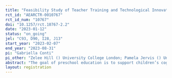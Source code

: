 ```yaml
---
title: "Feasibility Study of Teacher Training and Technological Innovation on Childhood Development under a Nationwide Home Visiting Programme in Ecuador "
rct_id: "AEARCTR-0010767"
rct_id_num: "10767"
doi: "10.1257/rct.10767-2.2"
date: "2023-01-12"
status: "on_going"
jel: "C93, D90, I28, J13"
start_year: "2023-02-07"
end_year: "2023-08-31"
pi: "Gabriella Conti"
pi_other: "Zelee Hill () University College London; Pamela Jervis () University of Chile; Sweta  Gupta () University College London; Julieta Vera Rueda () University College London"
abstract: "The goal of preschool education is to support children’s cognitive, physical, and socioemotional development, providing a safe and nurturing environment for young children to learn and interact with their peers. However, estimates indicate that 250 million children (43%) younger than 5 years in low- and middle-income countries are at risk of not reaching their developmental potential due, in part, due to inadequate and inequitable access to preschools. In Ecuador, 60% of the children aged 3 to 4 years old remained unenrolled in 2020-21. Recognising the lack of access to public preschools and additionally the lack of motivation among parents to send their child to preschools, the Ecuadorian Ministry of Education (MoE) launched a programme to provide regular home visits to ‘vulnerable’ families in 2018. Our study aims at supporting the MoE in improving the quality of the programme through professional development, technology-aided monitoring and motivational nudges. This project will evaluate if these programme improvements are viable and acceptable using a cluster randomised feasibility study in the Sierra region of Ecuador."
layout: registration
---
```


